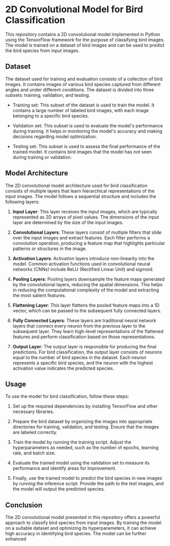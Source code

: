 # 2D Convolutional Model for Bird Classification

This repository contains a 2D convolutional model implemented in Python using the TensorFlow framework for the purpose of classifying bird images. The model is trained on a dataset of bird images and can be used to predict the bird species from input images.

## Dataset

The dataset used for training and evaluation consists of a collection of bird images. It contains images of various bird species captured from different angles and under different conditions. The dataset is divided into three subsets: training, validation, and testing.

* Training set: This subset of the dataset is used to train the model. It contains a large number of labeled bird images, with each image belonging to a specific bird species.

* Validation set: This subset is used to evaluate the model's performance during training. It helps in monitoring the model's accuracy and making decisions regarding model optimization.

* Testing set: This subset is used to assess the final performance of the trained model. It contains bird images that the model has not seen during training or validation.

## Model Architecture

The 2D convolutional model architecture used for bird classification consists of multiple layers that learn hierarchical representations of the input images. The model follows a sequential structure and includes the following layers:

1. **Input Layer**: This layer receives the input images, which are typically represented as 2D arrays of pixel values. The dimensions of the input layer are determined by the size of the input images.

2. **Convolutional Layers**: These layers consist of multiple filters that slide over the input images and extract features. Each filter performs a convolution operation, producing a feature map that highlights particular patterns or structures in the image.

3. **Activation Layers**: Activation layers introduce non-linearity into the model. Common activation functions used in convolutional neural networks (CNNs) include ReLU (Rectified Linear Unit) and sigmoid.

4. **Pooling Layers**: Pooling layers downsample the feature maps generated by the convolutional layers, reducing the spatial dimensions. This helps in reducing the computational complexity of the model and extracting the most salient features.

5. **Flattening Layer**: This layer flattens the pooled feature maps into a 1D vector, which can be passed to the subsequent fully connected layers.

6. **Fully Connected Layers**: These layers are traditional neural network layers that connect every neuron from the previous layer to the subsequent layer. They learn high-level representations of the flattened features and perform classification based on those representations.

7. **Output Layer**: The output layer is responsible for producing the final predictions. For bird classification, the output layer consists of neurons equal to the number of bird species in the dataset. Each neuron represents a specific bird species, and the neuron with the highest activation value indicates the predicted species.

## Usage

To use the model for bird classification, follow these steps:

1. Set up the required dependencies by installing TensorFlow and other necessary libraries.

2. Prepare the bird dataset by organizing the images into appropriate directories for training, validation, and testing. Ensure that the images are labeled correctly.

3. Train the model by running the training script. Adjust the hyperparameters as needed, such as the number of epochs, learning rate, and batch size.

4. Evaluate the trained model using the validation set to measure its performance and identify areas for improvement.

5. Finally, use the trained model to predict the bird species in new images by running the inference script. Provide the path to the test images, and the model will output the predicted species.

## Conclusion

The 2D convolutional model presented in this repository offers a powerful approach to classify bird species from input images. By training the model on a suitable dataset and optimizing its hyperparameters, it can achieve high accuracy in identifying bird species. The model can be further enhanced
